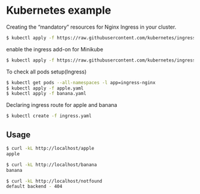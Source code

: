 # Kubernetes example
Creating the “mandatory” resources for Nginx Ingress in your cluster.
```bash
$ kubectl apply -f https://raw.githubusercontent.com/kubernetes/ingress-nginx/master/deploy/mandatory.yaml
```
enable the ingress add-on for Minikube
```bash
$ kubectl apply -f https://raw.githubusercontent.com/kubernetes/ingress-nginx/master/deploy/provider/cloud-generic.yaml
```
To check all pods setup(Ingress)
```bash
$ kubectl get pods --all-namespaces -l app=ingress-nginx
$ kubectl apply -f apple.yaml
$ kubectl apply -f banana.yaml
```
Declaring ingress route for apple and banana
```bash
$ kubectl create -f ingress.yaml
```
## Usage
```bash
$ curl -kL http://localhost/apple
apple
```
```bash
$ curl -kL http://localhost/banana
banana
```
```bash
$ curl -kL http://localhost/notfound
default backend - 404
```